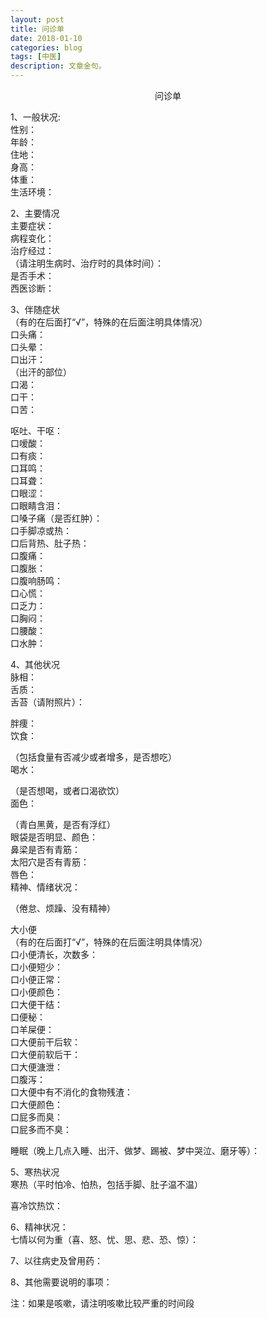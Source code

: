 ```yaml
---
layout: post
title: 问诊单
date: 2018-01-10
categories: blog
tags: [中医]
description: 文章金句。
---
```


<center>
<p>问诊单</p>
</center>


1、一般状况:<br>
性别：<br>
年龄：<br>
住地：<br>
身高：<br>
体重：<br>
生活环境：


2、主要情况<br>
主要症状：<br>
病程变化：<br>
治疗经过：<br>
（请注明生病时、治疗时的具体时间）：<br>
是否手术：<br>
西医诊断：<br>

3、伴随症状<br>
（有的在后面打“√”，特殊的在后面注明具体情况）<br>
口头痛：<br>
口头晕：<br>
口出汗：<br>
（出汗的部位）<br>
口渴：<br>
口干：<br>
口苦：<br>

呕吐、干呕：<br>
口嗳酸：<br>
口有痰：<br>
口耳鸣：<br>
口耳聋：<br>
口眼涩：<br>
口眼睛含泪：<br>
口嗓子痛（是否红肿）：<br>
口手脚凉或热：<br>
口后背热、肚子热：<br>
口腹痛：<br>
口腹胀：<br>
口腹响肠鸣：<br>
口心慌：<br>
口乏力：<br>
口胸闷：<br>
口腰酸：<br>
口水肿：<br>

4、其他状况<br>
脉相：<br>
舌质：<br>
舌苔（请附照片）：<br>

胖痩：<br>
饮食：

（包括食量有否减少或者增多，是否想吃）<br>
喝水：

（是否想喝，或者口渴欲饮）<br>
面色：

（青白黑黄，是否有浮红）<br>
眼袋是否明显、颜色：<br>
鼻梁是否有青筋：<br>
太阳穴是否有青筋：<br>
唇色：<br>
精神、情绪状况：<br>

（倦怠、烦躁、没有精神）<br>

大小便<br>
（有的在后面打“√”，特殊的在后面注明具体情况）<br>
口小便清长，次数多：<br>
口小便短少：<br>
口小便正常：<br>
口小便颜色：<br>
口大便干结：<br>
口便秘：<br>
口羊屎便：<br>
口大便前干后软：<br>
口大便前软后干：<br>
口大便溏泄：<br>
口腹泻：<br>
口大便中有不消化的食物残渣：<br>
口大便颜色：<br>
口屁多而臭：<br>
口屁多而不臭：<br>

睡眠（晚上几点入睡、出汗、做梦、踢被、梦中哭泣、磨牙等）：<br>

 


5、寒热状况<br>
寒热（平时怕冷、怕热，包括手脚、肚子温不温）

 

喜冷饮热饮：



6、精神状况：<br>
七情以何为重（喜、怒、忧、思、悲、恐、惊）：

 


7、以往病史及曾用药：



8、其他需要说明的事项：




注：如果是咳嗽，请注明咳嗽比较严重的时间段
